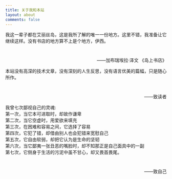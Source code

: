 ```yaml
---
title: 关于我和本站
layout: about 
comments: false
---
```



我这一辈子都在艾丽丝岛，这是我所了解的唯一一份地方。这里不错，我准备让它继续这样。没有书店的地方算不上是个地方，伊西。

<p align="right" style="margin-top:40px">——加布瑞埃拉·泽文 《岛上书店》</p>
本站没有高深的技术文章，没有深刻的人生反思，没有语言优美的篇幅，只是随心所作。
<p align="right" style="margin-top:40px">——致读者</p>
我曾七次鄙视自己的灵魂:

<br/>
第一次，当它本可进取时，却故作谦卑

<br/>
第二次，当它空虚时，用爱欲来填充

<br/>
第三次，在困难和容易之间，它选择了容易

<br/>
第四次，它犯了错，却借由别人也会犯错来宽慰自己

<br/>
第五次，它自由软弱，却把它认为是生命的坚韧

<br/>
第六次，当它鄙夷一张丑恶的嘴脸时，却不知那正是自己面具中的一副

<br/>
第七次，它侧身于生活的污泥中虽不甘心，却又畏首畏尾。
<p align="right" style="margin-top:40px">——致自己</p>
